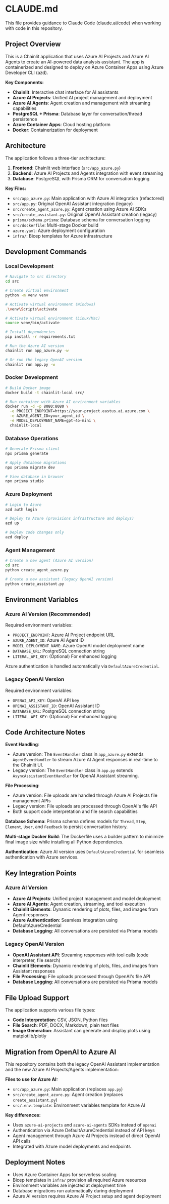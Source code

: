 # CLAUDE.md

This file provides guidance to Claude Code (claude.ai/code) when working with code in this repository.

## Project Overview

This is a Chainlit application that uses Azure AI Projects and Azure AI Agents to create an AI-powered data analysis assistant. The app is containerized and designed to deploy on Azure Container Apps using Azure Developer CLI (azd).

**Key Components:**
- **Chainlit**: Interactive chat interface for AI assistants
- **Azure AI Projects**: Unified AI project management and deployment
- **Azure AI Agents**: Agent creation and management with streaming capabilities
- **PostgreSQL + Prisma**: Database layer for conversation/thread persistence
- **Azure Container Apps**: Cloud hosting platform
- **Docker**: Containerization for deployment

## Architecture

The application follows a three-tier architecture:
1. **Frontend**: Chainlit web interface (`src/app_azure.py`)
2. **Backend**: Azure AI Projects and Agents integration with event streaming
3. **Database**: PostgreSQL with Prisma ORM for conversation logging

**Key Files:**
- `src/app_azure.py`: Main application with Azure AI integration (refactored)
- `src/app.py`: Original OpenAI Assistant integration (legacy)
- `src/create_agent_azure.py`: Agent creation using Azure AI SDKs
- `src/create_assistant.py`: Original OpenAI Assistant creation (legacy)
- `prisma/schema.prisma`: Database schema for conversation logging
- `src/dockerfile`: Multi-stage Docker build
- `azure.yaml`: Azure deployment configuration
- `infra/`: Bicep templates for Azure infrastructure

## Development Commands

### Local Development
```bash
# Navigate to src directory
cd src

# Create virtual environment
python -m venv venv

# Activate virtual environment (Windows)
.\venv\Scripts\activate

# Activate virtual environment (Linux/Mac)
source venv/bin/activate

# Install dependencies
pip install -r requirements.txt

# Run the Azure AI version
chainlit run app_azure.py -w

# Or run the legacy OpenAI version
chainlit run app.py -w
```

### Docker Development
```bash
# Build Docker image
docker build -t chainlit-local src/

# Run container with Azure AI environment variables
docker run -d -p 8080:8080 \
  -e PROJECT_ENDPOINT=https://your-project.eastus.ai.azure.com \
  -e AZURE_AGENT_ID=your_agent_id \
  -e MODEL_DEPLOYMENT_NAME=gpt-4o-mini \
  chainlit-local
```

### Database Operations
```bash
# Generate Prisma client
npx prisma generate

# Apply database migrations
npx prisma migrate dev

# View database in browser
npx prisma studio
```

### Azure Deployment
```bash
# Login to Azure
azd auth login

# Deploy to Azure (provisions infrastructure and deploys)
azd up

# Deploy code changes only
azd deploy
```

### Agent Management
```bash
# Create a new agent (Azure AI version)
cd src
python create_agent_azure.py

# Create a new assistant (legacy OpenAI version)
python create_assistant.py
```

## Environment Variables

### Azure AI Version (Recommended)
Required environment variables:
- `PROJECT_ENDPOINT`: Azure AI Project endpoint URL
- `AZURE_AGENT_ID`: Azure AI Agent ID
- `MODEL_DEPLOYMENT_NAME`: Azure OpenAI model deployment name
- `DATABASE_URL`: PostgreSQL connection string
- `LITERAL_API_KEY`: (Optional) For enhanced logging

Azure authentication is handled automatically via `DefaultAzureCredential`.

### Legacy OpenAI Version
Required environment variables:
- `OPENAI_API_KEY`: OpenAI API key
- `OPENAI_ASSISTANT_ID`: OpenAI Assistant ID
- `DATABASE_URL`: PostgreSQL connection string
- `LITERAL_API_KEY`: (Optional) For enhanced logging

## Code Architecture Notes

**Event Handling**: 
- Azure version: The `EventHandler` class in `app_azure.py` extends `AgentEventHandler` to stream Azure AI Agent responses in real-time to the Chainlit UI.
- Legacy version: The `EventHandler` class in `app.py` extends `AsyncAssistantEventHandler` for OpenAI Assistant streaming.

**File Processing**: 
- Azure version: File uploads are handled through Azure AI Projects file management APIs
- Legacy version: File uploads are processed through OpenAI's file API
- Both support code interpretation and file search capabilities

**Database Schema**: Prisma schema defines models for `Thread`, `Step`, `Element`, `User`, and `Feedback` to persist conversation history.

**Multi-stage Docker Build**: The Dockerfile uses a builder pattern to minimize final image size while installing all Python dependencies.

**Authentication**: Azure AI version uses `DefaultAzureCredential` for seamless authentication with Azure services.

## Key Integration Points

### Azure AI Version
- **Azure AI Projects**: Unified project management and model deployment
- **Azure AI Agents**: Agent creation, streaming, and tool execution
- **Chainlit Elements**: Dynamic rendering of plots, files, and images from Agent responses
- **Azure Authentication**: Seamless integration using DefaultAzureCredential
- **Database Logging**: All conversations are persisted via Prisma models

### Legacy OpenAI Version
- **OpenAI Assistant API**: Streaming responses with tool calls (code interpreter, file search)
- **Chainlit Elements**: Dynamic rendering of plots, files, and images from Assistant responses
- **File Processing**: File uploads processed through OpenAI's file API
- **Database Logging**: All conversations are persisted via Prisma models

## File Upload Support

The application supports various file types:
- **Code Interpretation**: CSV, JSON, Python files
- **File Search**: PDF, DOCX, Markdown, plain text files
- **Image Generation**: Assistant can generate and display plots using matplotlib/plotly

## Migration from OpenAI to Azure AI

This repository contains both the legacy OpenAI Assistant implementation and the new Azure AI Projects/Agents implementation:

**Files to use for Azure AI:**
- `src/app_azure.py`: Main application (replaces `app.py`)
- `src/create_agent_azure.py`: Agent creation (replaces `create_assistant.py`)
- `src/.env.template`: Environment variables template for Azure AI

**Key differences:**
- Uses `azure-ai-projects` and `azure-ai-agents` SDKs instead of `openai`
- Authentication via Azure DefaultAzureCredential instead of API keys
- Agent management through Azure AI Projects instead of direct OpenAI API calls
- Integrated with Azure model deployments and endpoints

## Deployment Notes

- Uses Azure Container Apps for serverless scaling
- Bicep templates in `infra/` provision all required Azure resources
- Environment variables are injected at deployment time
- Database migrations run automatically during deployment
- Azure AI version requires Azure AI Project setup and agent deployment